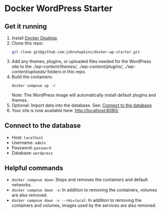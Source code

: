 # Docker WordPress Starter

## Get it running

1. Install [Docker Desktop](https://docs.docker.com/desktop/).
1. Clone this repo:
    ```bash
    git clone git@github.com:johnshopkins/docker-wp-starter.git
    ```
1. Add any themes, plugins, or uploaded files needed for the WordPress site to the _./wp-content/themes/_, _./wp-content/plugins/_, _./wp-content/uploads/_ folders in this repo.
1. Build the containers:
    ```bash
    docker compose up -d
    ```
    Note: The WordPress image will automatically install default plugins and themes.
1. Optional: Import data into the database. See: [Connect to the database](#connect-to-the-database)
1. Your site is now available here: [http://localhost:8080/](http://localhost:8080/)

## Connect to the database

* Host: `localhost`
* Username: `admin`
* Password: `password`
* Database: `wordpress`

## Helpful commands

* `docker compose down`: Stops and removes the containers and default networks.
* `docker compose down -v`: In addition to removing the containers, volumes are also removed.
* `docker compose down -v --rmi=local`: In addition to removing the containers and volumes, images used by the services are also removed.
